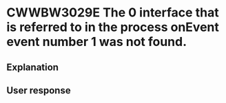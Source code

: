 # CWWBW3029E The 0 interface that is referred to in the process onEvent event number 1 was not found.

## Explanation

## User response
